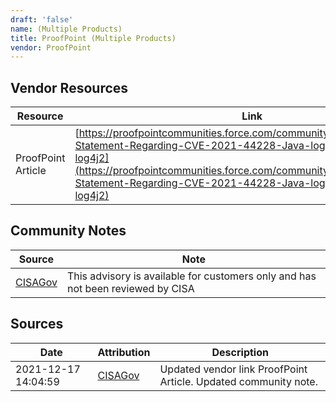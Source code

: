 ```yaml
---
draft: 'false'
name: (Multiple Products)
title: ProofPoint (Multiple Products)
vendor: ProofPoint
---
```


## Vendor Resources
| Resource | Link |
| --- | --- |
| ProofPoint Article | [https://proofpointcommunities.force.com/community/s/article/Proofpoint-Statement-Regarding-CVE-2021-44228-Java-logging-package-log4j2](https://proofpointcommunities.force.com/community/s/article/Proofpoint-Statement-Regarding-CVE-2021-44228-Java-logging-package-log4j2) |


## Community Notes
| Source | Note |
| --- | --- |
| [CISAGov](https://raw.githubusercontent.com/cisagov/log4j-affected-db/develop/README.md) | This advisory is available for customers only and has not been reviewed by CISA |

## Sources
| Date | Attribution | Description |
| --- | --- | --- |
| 2021-12-17 14:04:59 | [CISAGov](https://raw.githubusercontent.com/cisagov/log4j-affected-db/develop/README.md) | Updated vendor link ProofPoint Article. Updated community note.  |
